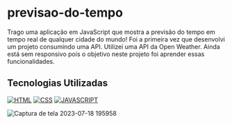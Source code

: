 # previsao-do-tempo

Trago uma aplicação em JavaScript que mostra a previsão do tempo em tempo real de qualquer cidade do mundo! Foi a primeira vez que desenvolvi um projeto consumindo uma API. Utilizei uma API da Open Weather. Ainda está sem responsivo pois o objetivo neste projeto foi aprender essas funcionalidades.


 ## Tecnologias Utilizadas
[![HTML](https://img.shields.io/badge/HTML5-E34F26?style=for-the-badge&logo=html5&logoColor=white)]()
[![CSS](https://img.shields.io/badge/CSS3-1572B6?style=for-the-badge&logo=css3&logoColor=white)]()
[![JAVASCRIPT](https://img.shields.io/badge/JavaScript-F7DF1E?style=for-the-badge&logo=javascript&logoColor=black)]()

![Captura de tela 2023-07-18 195958](https://github.com/ojonatasquirino/previsao-do-tempo/assets/105068717/90f231a7-8f94-4171-92bb-c503bb82a905)
